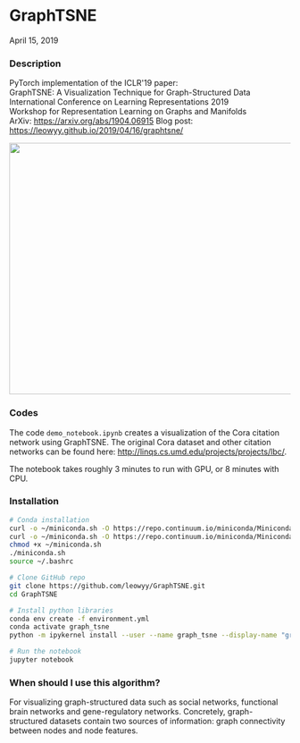 # GraphTSNE
April 15, 2019
<br>

### Description
PyTorch implementation of the ICLR'19 paper:<br>
GraphTSNE: A Visualization Technique for Graph-Structured Data <br>
International Conference on Learning Representations 2019 <br>
Workshop for Representation Learning on Graphs and Manifolds <br>
ArXiv: https://arxiv.org/abs/1904.06915
Blog post: https://leowyy.github.io/2019/04/16/graphtsne/

<img src="pic/plots.png" width="700" height="450"/> <br>

### Codes
The code `demo_notebook.ipynb` creates a visualization of the Cora citation network using GraphTSNE. The original Cora dataset and other citation networks can be found here: http://linqs.cs.umd.edu/projects/projects/lbc/.

The notebook takes roughly 3 minutes to run with GPU, or 8 minutes with CPU.
<br>

### Installation
   ```sh
   # Conda installation
   curl -o ~/miniconda.sh -O https://repo.continuum.io/miniconda/Miniconda3-latest-Linux-x86_64.sh # Linux
   curl -o ~/miniconda.sh -O https://repo.continuum.io/miniconda/Miniconda3-latest-MacOSX-x86_64.sh # OSX
   chmod +x ~/miniconda.sh
   ./miniconda.sh
   source ~/.bashrc

   # Clone GitHub repo
   git clone https://github.com/leowyy/GraphTSNE.git
   cd GraphTSNE

   # Install python libraries
   conda env create -f environment.yml
   conda activate graph_tsne
   python -m ipykernel install --user --name graph_tsne --display-name "graph_tsne"

   # Run the notebook
   jupyter notebook
   ```
   
### When should I use this algorithm?
For visualizing graph-structured data such as social networks, functional brain networks and gene-regulatory networks. Concretely, graph-structured datasets contain two sources of information: graph connectivity between nodes and node features.
<br>
